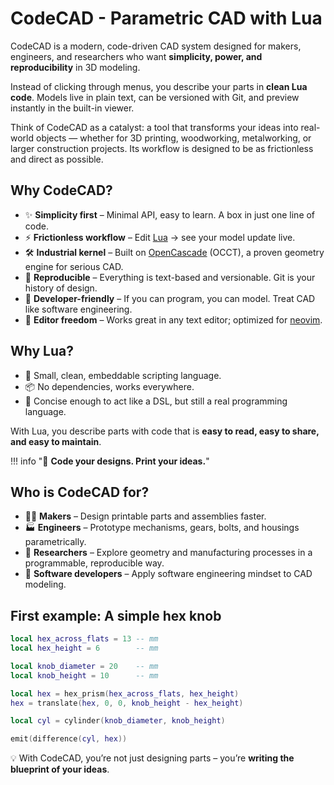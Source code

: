 # CodeCAD - Parametric CAD with Lua

CodeCAD is a modern, code-driven CAD system designed for makers, engineers, and researchers who want **simplicity, power, and reproducibility** in 3D modeling.

Instead of clicking through menus, you describe your parts in **clean Lua code**. Models live in plain text, can be versioned with Git, and preview instantly in the built-in viewer.

Think of CodeCAD as a catalyst: a tool that transforms your ideas into real-world objects — whether for 3D printing, woodworking, metalworking, or larger construction projects. Its workflow is designed to be as frictionless and direct as possible.

## Why CodeCAD?

- ✨ **Simplicity first** – Minimal API, easy to learn. A box in just one line of code.
- ⚡ **Frictionless workflow** – Edit [Lua](https://lua.org) → see your model update live.
- 🛠️ **Industrial kernel** – Built on [OpenCascade](https://www.opencascade.com/) (OCCT), a proven geometry engine for serious CAD.
- 💾 **Reproducible** – Everything is text-based and versionable. Git is your history of design.
- 🎯 **Developer-friendly** – If you can program, you can model. Treat CAD like software engineering.
- 📝 **Editor freedom** – Works great in any text editor; optimized for [neovim](https://neovim.io).

## Why Lua?

- 🐚 Small, clean, embeddable scripting language.
- 📦 No dependencies, works everywhere.
- 🧩 Concise enough to act like a DSL, but still a real programming language.

With Lua, you describe parts with code that is **easy to read, easy to share, and easy to maintain**.

!!! info "🚀 **Code your designs. Print your ideas.**"

## Who is CodeCAD for?

- 🧑‍🔧 **Makers** – Design printable parts and assemblies faster.
- 🏭 **Engineers** – Prototype mechanisms, gears, bolts, and housings parametrically.
- 🔬 **Researchers** – Explore geometry and manufacturing processes in a programmable, reproducible way.
- 🔬 **Software developers** – Apply software engineering mindset to CAD modeling.

## First example: A simple hex knob

```lua
local hex_across_flats = 13 -- mm
local hex_height = 6        -- mm

local knob_diameter = 20    -- mm
local knob_height = 10      -- mm

local hex = hex_prism(hex_across_flats, hex_height)
hex = translate(hex, 0, 0, knob_height - hex_height)

local cyl = cylinder(knob_diameter, knob_height)

emit(difference(cyl, hex))
```

<div class="stl-viewer"
     data-src="/assets/models/hexnut_nobb.stl"
     data-color="#4b9fea"
     data-grid="true"
     data-controls="true"
     data-autorotate="true">
</div>

💡 With CodeCAD, you’re not just designing parts – you’re **writing the blueprint of your ideas**.
